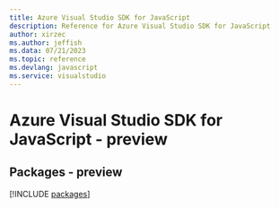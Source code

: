 ```yaml
---
title: Azure Visual Studio SDK for JavaScript
description: Reference for Azure Visual Studio SDK for JavaScript
author: xirzec
ms.author: jeffish
ms.data: 07/21/2023
ms.topic: reference
ms.devlang: javascript
ms.service: visualstudio
---
```

# Azure Visual Studio SDK for JavaScript - preview
## Packages - preview
[!INCLUDE [packages](visual-studio-index.md)]